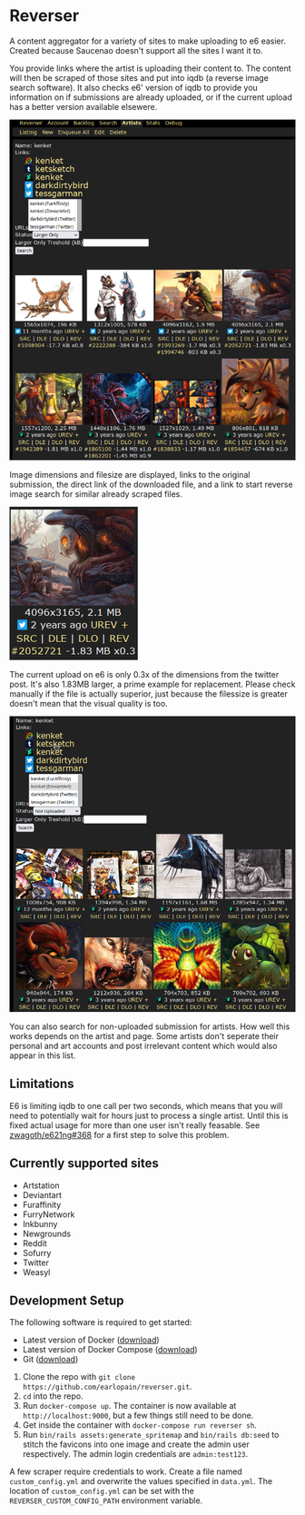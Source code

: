 # Reverser

A content aggregator for a variety of sites to make uploading to e6 easier. Created because Saucenao doesn't support all the sites I want it to.

You provide links where the artist is uploading their content to. The content will then be scraped of those sites and put into iqdb (a reverse image search software). It also checks e6' version of iqdb to provide you information on if submissions are already uploaded, or if the current upload has a better version available elsewere.

![Larger image search for kenket](screenshots/1.png)

Image dimensions and filesize are displayed, links to the original submission, the direct link of the downloaded file, and a link to start reverse image search for similar already scraped files.

![Larger submission example](screenshots/2.png)

The current upload on e6 is only 0.3x of the dimensions from the twitter post. It's also 1.83MB larger, a prime example for replacement. Please check manually if the file is actually superior, just because the filessize is greater doesn't mean that the visual quality is too. 

![Non-uploaded submissions from kenket](screenshots/3.png)

You can also search for non-uploaded submission for artists. How well this works depends on the artist and page. Some artists don't seperate their personal and art accounts and post irrelevant content which would also appear in this list.

## Limitations

E6 is limiting iqdb to one call per two seconds, which means that you will need to potentially wait for hours just to process a single artist. Until this is fixed actual usage for more than one user isn't really feasable. See [zwagoth/e621ng#368](https://github.com/zwagoth/e621ng/pull/368) for a first step to solve this problem.

## Currently supported sites
* Artstation
* Deviantart
* Furaffinity
* FurryNetwork
* Inkbunny
* Newgrounds
* Reddit
* Sofurry
* Twitter
* Weasyl

## Development Setup
The following software is required to get started:
 * Latest version of Docker ([download](https://docs.docker.com/get-docker))
 * Latest version of Docker Compose ([download](https://docs.docker.com/compose/install))
 * Git ([download](https://git-scm.com/downloads))

1. Clone the repo with `git clone https://github.com/earlopain/reverser.git`.
2. `cd` into the repo.
3. Run `docker-compose up`. The container is now available at `http://localhost:9000`, but a few things still need to be done. 
4. Get inside the container with `docker-compose run reverser sh`.
5. Run `bin/rails assets:generate_spritemap` and `bin/rails db:seed` to stitch the favicons into one image and create the admin user respectively. The admin login credentials are `admin:test123`.

A few scraper require credentials to work. Create a file named `custom_config.yml` and overwrite the values specified in `data.yml`. The location of `custom_config.yml` can be set with the `REVERSER_CUSTOM_CONFIG_PATH` environment variable.
